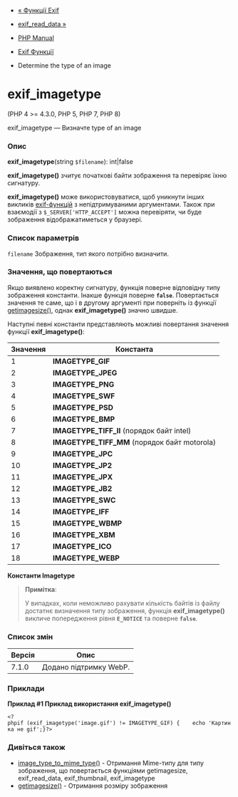 - [« Функції Exif](ref.exif.md)
- [exif_read_data »](function.exif-read-data.md)

- [PHP Manual](index.md)
- [Exif Функції](ref.exif.md)
- Determine the type of an image

# exif_imagetype

(PHP 4 \>= 4.3.0, PHP 5, PHP 7, PHP 8)

exif_imagetype — Визначте type of an image

### Опис

**exif_imagetype**(string `$filename`): int\|false

**exif_imagetype()** зчитує початкові байти зображення та перевіряє
їхню сигнатуру.

**exif_imagetype()** може використовуватися, щоб уникнути інших викликів
[exif-функцій](ref.exif.md) з непідтримуваними аргументами. Також при
взаємодії з `$_SERVER['HTTP_ACCEPT']` можна перевіряти, чи буде
зображення відображатиметься у браузері.

### Список параметрів

`filename`
Зображення, тип якого потрібно визначити.

### Значення, що повертаються

Якщо виявлено коректну сигнатуру, функція поверне відповідну
типу зображення константи. Інакше функція поверне
**`false`**. Повертається значення те саме, що і в другому аргументі при
поверніть із функції [getimagesize()](function.getimagesize.md), однак
**exif_imagetype()** значно швидше.

Наступні певні константи представляють можливі повертання
значення функції **exif_imagetype()**:

| Значення | Константа                                     |
| -------- | --------------------------------------------- |
| 1        | **IMAGETYPE_GIF**                             |
| 2        | **IMAGETYPE_JPEG**                            |
| 3        | **IMAGETYPE_PNG**                             |
| 4        | **IMAGETYPE_SWF**                             |
| 5        | **IMAGETYPE_PSD**                             |
| 6        | **IMAGETYPE_BMP**                             |
| 7        | **IMAGETYPE_TIFF_II** (порядок байт intel)    |
| 8        | **IMAGETYPE_TIFF_MM** (порядок байт motorola) |
| 9        | **IMAGETYPE_JPC**                             |
| 10       | **IMAGETYPE_JP2**                             |
| 11       | **IMAGETYPE_JPX**                             |
| 12       | **IMAGETYPE_JB2**                             |
| 13       | **IMAGETYPE_SWC**                             |
| 14       | **IMAGETYPE_IFF**                             |
| 15       | **IMAGETYPE_WBMP**                            |
| 16       | **IMAGETYPE_XBM**                             |
| 17       | **IMAGETYPE_ICO**                             |
| 18       | **IMAGETYPE_WEBP**                            |

**Константи Imagetype**

> **Примітка**:
>
> У випадках, коли неможливо рахувати кількість байтів із файлу
> достатнє визначення типу зображення, функція
> **exif_imagetype()** викличе попередження рівня **`E_NOTICE`** та
> поверне **`false`**.

### Список змін

| Версія | Опис                   |
| ------ | ---------------------- |
| 7.1.0  | Додано підтримку WebP. |

### Приклади

**Приклад #1 Приклад використання **exif_imagetype()****

` <?phpif (exif_imagetype('image.gif') != IMAGETYPE_GIF) {    echo 'Картинка не gif';}?> `

### Дивіться також

- [image_type_to_mime_type()](function.image-type-to-mime-type.md) -
Отримання Mime-типу для типу зображення, що повертається функціями
getimagesize, exif_read_data, exif_thumbnail, exif_imagetype
- [getimagesize()](function.getimagesize.md) - Отримання розміру
зображення

